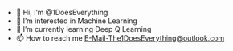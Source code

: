 - 👋 Hi, I’m @1DoesEverything
- 👀 I’m interested in Machine Learning
- 🌱 I’m currently learning Deep Q Learning
- 📫 How to reach me E-Mail-The1DoesEverything@outlook.com

<!---
1DoesEverything/1DoesEverything is a ✨ special ✨ repository because its `README.md` (this file) appears on your GitHub profile.
You can click the Preview link to take a look at your changes.
--->
